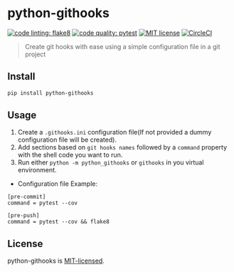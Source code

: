# python-githooks

[![code linting: flake8](https://img.shields.io/badge/lint-flake8-blue.svg)](http://flake8.pycqa.org/)  [![code quality: pytest](https://img.shields.io/badge/test-pytest-yellow.svg)](https://docs.pytest.org/) [![MIT license](https://img.shields.io/badge/License-MIT-blue.svg)](https://lbesson.mit-license.org/)
[![CircleCI](https://circleci.com/gh/ygpedroso/python-githooks.svg?style=svg)](https://circleci.com/gh/ygpedroso/python-githooks)

> Create git hooks with ease using a simple configuration file in a git project

## Install
```bash
pip install python-githooks
```

## Usage
1. Create a `.githooks.ini` configuration file(If not provided a dummy configuration file will be created).
2. Add sections based on `git hooks names`  followed by a `command` property with the shell code you want to run.
3. Run either `python -m python_githooks` or `githooks` in you virtual environment.
* Configuration file Example:
```
[pre-commit]
command = pytest --cov

[pre-push]
command = pytest --cov && flake8
```

## License
python-githooks is [MIT-licensed](https://github.com/ygpedroso/python-githooks/blob/master/LICENSE).
